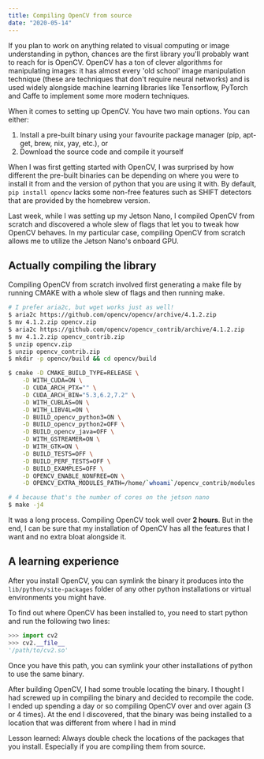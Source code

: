```yaml
---
title: Compiling OpenCV from source
date: "2020-05-14"
---
```


If you plan to work on anything related to visual computing or image understanding in python, chances are the first library you'll probably want to reach for is OpenCV. OpenCV has a ton of clever algorithms for manipulating images: it has almost every 'old school' image manipulation technique (these are techniques that don't require neural networks) and is used widely alongside machine learning libraries like Tensorflow, PyTorch and Caffe to implement some more modern techniques.



When it comes to setting up OpenCV. You have two main options. You can either:

1. Install a pre-built binary using your favourite package manager (pip, apt-get, brew, nix, yay, etc.), or
2. Download the source code and compile it yourself



When I was first getting started with OpenCV, I was surprised by how different the pre-built binaries can be depending on where you were to install it from and the version of python that you are using it with. By default, `pip install opencv` lacks some non-free features such as SHIFT detectors that are provided by the homebrew version.



Last week, while I was setting up my Jetson Nano, I compiled OpenCV from scratch and discovered a whole slew of flags that let you to tweak how OpenCV behaves. In my particular case, compiling OpenCV from scratch allows me to utilize the Jetson Nano's onboard GPU.



## Actually compiling the library

Compiling OpenCV from scratch involved first generating a make file by running CMAKE with a whole slew of flags and then running make.

```sh
# I prefer aria2c, but wget works just as well!
$ aria2c https://github.com/opencv/opencv/archive/4.1.2.zip
$ mv 4.1.2.zip opencv.zip
$ aria2c https://github.com/opencv/opencv_contrib/archive/4.1.2.zip
$ mv 4.1.2.zip opencv_contrib.zip
$ unzip opencv.zip
$ unzip opencv_contrib.zip
$ mkdir -p opencv/build && cd opencv/build

$ cmake -D CMAKE_BUILD_TYPE=RELEASE \
	-D WITH_CUDA=ON \
	-D CUDA_ARCH_PTX="" \
	-D CUDA_ARCH_BIN="5.3,6.2,7.2" \
	-D WITH_CUBLAS=ON \
	-D WITH_LIBV4L=ON \
	-D BUILD_opencv_python3=ON \
	-D BUILD_opencv_python2=OFF \
	-D BUILD_opencv_java=OFF \
	-D WITH_GSTREAMER=ON \
	-D WITH_GTK=ON \
	-D BUILD_TESTS=OFF \
	-D BUILD_PERF_TESTS=OFF \
	-D BUILD_EXAMPLES=OFF \
	-D OPENCV_ENABLE_NONFREE=ON \
	-D OPENCV_EXTRA_MODULES_PATH=/home/`whoami`/opencv_contrib/modules ..

# 4 because that's the number of cores on the jetson nano
$ make -j4
```



It was a long process. Compiling OpenCV took well over **2 hours**. But in the end, I can be sure that my installation of OpenCV has all the features that I want and no extra bloat alongside it.



## A learning experience



After you install OpenCV, you can symlink the binary it produces into the `lib/python/site-packages` folder of any other python installations or virtual environments you might have.



To find out where OpenCV has been installed to, you need to start python and run the following two lines:



```python
>>> import cv2
>>> cv2.__file__
'/path/to/cv2.so'
```



Once you have this path, you can symlink your other installations of python to use the same binary.



After building OpenCV, I had some trouble locating the binary. I thought I had screwed up in compiling the binary and decided to recompile the code. I ended up spending a day or so compiling OpenCV over and over again (3 or 4 times). At the end I discovered, that the binary was being installed to a location that was different from where I had in mind



Lesson learned: Always double check the locations of the packages that you install. Especially if you are compiling them from source.


